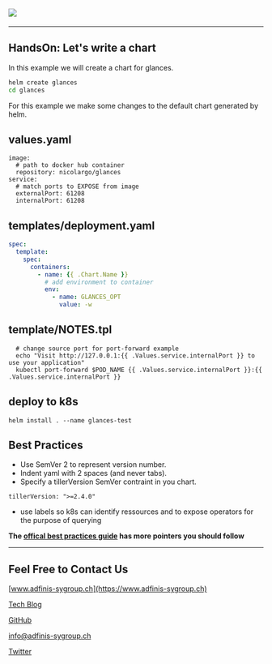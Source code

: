 # ![](static/helm_logo_transparent.png)

---

## HandsOn: Let's write a chart

In this example we will create a chart for glances.

```bash
helm create glances
cd glances
```

For this example we make some changes to the default chart generated by helm.

## values.yaml

```
image:
  # path to docker hub container
  repository: nicolargo/glances
service:
  # match ports to EXPOSE from image
  externalPort: 61208
  internalPort: 61208
```

## templates/deployment.yaml

```yaml
spec:
  template:
    spec:
      containers:
        - name: {{ .Chart.Name }}
          # add environment to container
          env:
            - name: GLANCES_OPT
              value: -w
```

## template/NOTES.tpl

```
  # change source port for port-forward example
  echo "Visit http://127.0.0.1:{{ .Values.service.internalPort }} to use your application"
  kubectl port-forward $POD_NAME {{ .Values.service.internalPort }}:{{ .Values.service.internalPort }}
```

## deploy to k8s

```
helm install . --name glances-test
```

## Best Practices

* Use SemVer 2 to represent version number.
* Indent yaml with 2 spaces (and never tabs).
* Specify a tillerVersion SemVer contraint in you chart.

```
tillerVersion: ">=2.4.0"
```

* use labels so k8s can identify ressources and to expose operators for the purpose of querying

**The [offical best practices guide](https://docs.helm.sh/chart_best_practices/#the-chart-best-practices-guide) has more pointers you should follow**


---

## Feel Free to Contact Us

[www.adfinis-sygroup.ch](https://www.adfinis-sygroup.ch)

[Tech Blog](https://www.adfinis-sygroup.ch/blog)

[GitHub](https://github.com/adfinis-sygroup)

<info@adfinis-sygroup.ch>

[Twitter](https://twitter.com/adfinissygroup)
